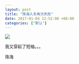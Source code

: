 ```yaml
---
layout: post
title: "珠海入冬再次失败"
date: 2017-01-04 12:52:00 +08:00
categories: ["默认"]
---
```


![](/usr/uploads/2017/01/wp-1483505514689.png)

我又穿起了短袖。。。

珠海